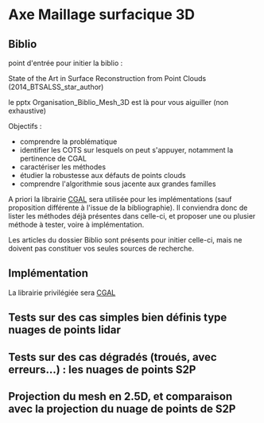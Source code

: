 # Axe Maillage surfacique 3D

##    Biblio 

point d'entrée pour initier la biblio :

State of the Art in Surface Reconstruction from Point Clouds (2014_BTSALSS_star_author)

le pptx Organisation_Biblio_Mesh_3D est là pour vous aiguiller (non exhaustive)

Objectifs : 
 * comprendre la problématique 
 * identifier les COTS sur lesquels on peut s'appuyer, notamment la pertinence de CGAL
 * caractériser les méthodes
 * étudier la robustesse aux défauts de points clouds
 * comprendre l'algorithmie sous jacente aux grandes familles

A priori la librairie [CGAL](https://doc.cgal.org/latest/Mesh_3/index.html) sera utilisée pour les implémentations (sauf proposition différente à l'issue de la bibliographie). Il conviendra donc de lister les méthodes déjà présentes dans celle-ci, et proposer une ou plusier méthode à tester, voire à implémentation.

Les articles du dossier Biblio sont présents pour initier celle-ci, mais ne doivent pas constituer vos seules sources de recherche. 

##    Implémentation

La librairie privilégiée sera [CGAL](https://doc.cgal.org/latest/Mesh_3/index.html)

##    Tests sur des cas simples bien définis type nuages de points lidar
##    Tests sur des cas dégradés (troués, avec erreurs...) : les nuages de points S2P
##   Projection du mesh en 2.5D, et comparaison avec la projection du nuage de points de S2P
